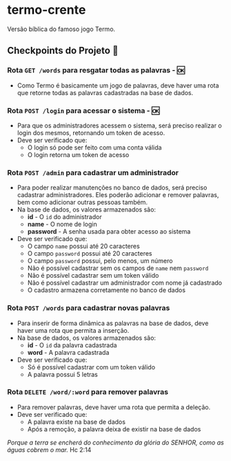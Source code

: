 # termo-crente
Versão bíblica do famoso jogo Termo.

## Checkpoints do Projeto 🚀

### Rota `GET /words` para resgatar todas as palavras - 🆗

 - Como Termo é basicamente um jogo de palavras, deve haver uma rota que retorne todas as palavras cadastradas na base de dados.

### Rota `POST /login` para acessar o sistema - 🆗

 - Para que os administradores acessem o sistema, será preciso realizar o login dos mesmos, retornando um token de acesso.
 - Deve ser verificado que:
   - O login só pode ser feito com uma conta válida
   - O login retorna um token de acesso

### Rota `POST /admin` para cadastrar um administrador

 - Para poder realizar manutenções no banco de dados, será preciso cadastrar administradores. Eles poderão adicionar e remover palavras, bem como adicionar outras pessoas também.
 - Na base de dados, os valores armazenados são:
   - **id** - O `id` do administrador
   - **name** - O nome de login
   - **password** - A senha usada para obter acesso ao sistema
 - Deve ser verificado que:
   - O campo `name` possui até 20 caracteres
   - O campo `password` possui até 20 caracteres
   - O campo `password` possui, pelo menos, um número
   - Não é possível cadastrar sem os campos de `name` nem `password`
   - Não é possível cadastrar sem um token válido
   - Não é possível cadastrar um administrador com nome já cadastrado
   - O cadastro armazena corretamente no banco de dados

### Rota `POST /words` para cadastrar novas palavras

 - Para inserir de forma dinâmica as palavras na base de dados, deve haver uma rota que permita a inserção.
 - Na base de dados, os valores armazenados são:
   - **id** - O `id` da palavra cadastrada
   - **word** - A palavra cadastrada
 - Deve ser verificado que:
   - Só é possível cadastrar com um token válido
   - A palavra possui 5 letras

### Rota `DELETE /word/:word` para remover palavras

 - Para remover palavras, deve haver uma rota que permita a deleção.
 - Deve ser verificado que:
   - A palavra existe na base de dados
   - Após a remoção, a palavra deixa de existir na base de dados

_Porque a terra se encherá do conhecimento da glória do SENHOR, como as águas cobrem o mar._ Hc 2:14
